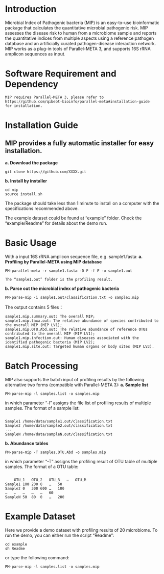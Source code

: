 # Introduction
Microbial Index of Pathogenic bacteria (MIP) is an easy-to-use bioinformatic package that calculates the quantitative microbial pathogenic risk. MIP assesses the disease risk to human from a microbiome sample and reports the quantitative indices from multiple aspects using a reference pathogen database and an artificially curated pathogen-disease interaction network. MIP works as a plug-in tools of Parallel-META 3, and supports 16S rRNA amplicon sequences as input.

# Software Requirement and Dependency
```
MIP requires Parallel-META 3, please refer to 
https://github.com/qibebt-bioinfo/parallel-meta#installation-guide
for installation.
```

# Installation Guide
## MIP provides a fully automatic installer for easy installation.
**a. Download the package**
```
git clone https://github.com/XXXX.git	
```

**b. Install by installer**
```
cd mip
source install.sh
```

The package should take less than 1 minute to install on a computer with the specifications recommended above.

The example dataset could be found at “example” folder. Check the “example/Readme” for details about the demo run.

#  Basic Usage
With a input 16S rRNA amplicon sequence file, e.g. sample1.fasta:
**a. Profiling by Parallel-META using MIP database**
```
PM-parallel-meta -r sample1.fasta -D P -f F -o sample1.out

The “sample1.out” folder is the profiling result.
```

**b. Parse out the microbial index of pathogenic bacteria**
```
PM-parse-mip -i sample1.out/classification.txt -o sample1.mip
```

The output contains 5 files：
```
sample1.mip.summary.out: The overall MIP;
sample1.mip.taxa.out: The relative abundance of species contributed to the overall MIP (MIP LV1);
sample1.mip.OTU.Abd.out: The relative abundance of reference OTUs contributed to the overall MIP (MIP LV1);
sample1.mip.infection.out: Human diseases associated with the identified pathogenic bacteria (MIP LV2);
sample1.mip.site.out: Targeted human organs or body sites (MIP LV3).
```

#  Batch Processing
MIP also supports the batch input of profiling results by the following alternative two forms (compatible with Parallel-META 3):
**a. Sample list**
```
PM-parse-mip -l samples.list -o samples.mip
```

in which parameter “-l” assigns the file list of profiling results of multiple samples.
The format of a sample list:
```

Sample1	/home/data/sample1.out/classification.txt
Sample2	/home/data/sample2.out/classification.txt
...	
SampleN	/home/data/sampleN.out/classification.txt
```

**b. Abundance tables**
```
PM-parse-mip -T samples.OTU.Abd -o samples.mip
```

in which parameter “-T” assigns the profiling result of OTU table of multiple samples. The format of a OTU table:
```

	OTU_1	OTU_2	OTU_3	…	OTU_M
Sample1	100	200	0	…	50
Sample2	0	300	600	…	100
…	…	…	…	…	60
SampleN	50	80	0	…	200
```

# Example Dataset
Here we provide a demo dataset with profiling results of 20 microbiome. To run the demo, you can either run the script “Readme”:
```
cd example
sh Readme
```

or type the following command:
```
PM-parse-mip -l samples.list -o samples.mip
```